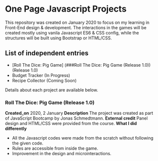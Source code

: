 # One Page Javascript Projects

This repository was created on January 2020 to focus on my learning in Front-End design & development. The interactions in the games will be created mostly using vanila Javascript ES6 & CSS config, while the structures will be built using Bootstrap or HTML/CSS.

## List of independent entries
- [Roll The Dice: Pig Game] (###Roll The Dice: Pig Game (Release 1.0)) (Release 1.0)
- Budget Tracker (In Progress)
- Recipe Collector (Coming Soon)

Details about each project are available below.

### Roll The Dice: Pig Game (Release 1.0)
**Created_on** 2020, 2 January
**Description**
The project was created as part of JavaScript Bootcamp by Jonas Schmedtmann.
**External credit** Panel design and HTML/CSS were provided from the course.
**What I did differently**
- All the Javascript codes were made from the scratch without following the given code.
- Rules are accessible from inside the game.
- Improvement in the design and microinteractions.
